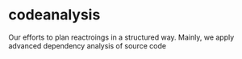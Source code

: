 # codeanalysis
Our efforts to plan reactroings in a structured way. Mainly, we apply advanced dependency analysis of source code
